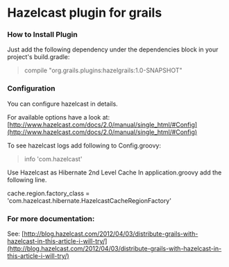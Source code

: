 # Hazelcast plugin for grails

### How to Install Plugin

Just add the following dependency under the dependencies block in your project's build.gradle:

> compile "org.grails.plugins:hazelgrails:1.0-SNAPSHOT"

### Configuration

You can configure hazelcast in details.

For available options have a look at:
[http://www.hazelcast.com/docs/2.0/manual/single_html/#Config](http://www.hazelcast.com/docs/2.0/manual/single_html/#Config)

To see hazelcast logs add following to Config.groovy:
> info 'com.hazelcast'

Use Hazelcast as Hibernate 2nd Level Cache
In application.groovy add the following line.

cache.region.factory_class = 'com.hazelcast.hibernate.HazelcastCacheRegionFactory'

### For more documentation:
See:
[http://blog.hazelcast.com/2012/04/03/distribute-grails-with-hazelcast-in-this-article-i-will-try/](http://blog.hazelcast.com/2012/04/03/distribute-grails-with-hazelcast-in-this-article-i-will-try/)
